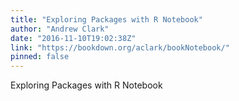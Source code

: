 ```yaml
---
title: "Exploring Packages with R Notebook"
author: "Andrew Clark"
date: "2016-11-10T19:02:38Z"
link: "https://bookdown.org/aclark/bookNotebook/"
pinned: false
---
```


Exploring Packages with R Notebook
